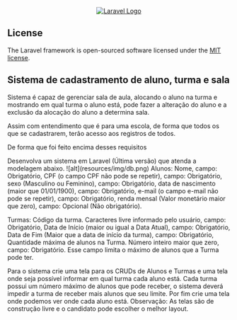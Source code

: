 <p align="center"><a href="https://laravel.com" target="_blank"><img src="https://raw.githubusercontent.com/laravel/art/master/logo-lockup/5%20SVG/2%20CMYK/1%20Full%20Color/laravel-logolockup-cmyk-red.svg" width="400" alt="Laravel Logo"></a></p>



## License

The Laravel framework is open-sourced software licensed under the [MIT license](https://opensource.org/licenses/MIT).


<h2>Sistema de cadastramento de aluno, turma e sala</h2>

<p>Sistema é capaz de gerenciar sala de aula, alocando o aluno na turma e mostrando em qual turma o aluno está, pode fazer a alteração do aluno e a exclusão da alocação do aluno a determina sala.</p>
<p>Assim com entendimento que é para uma escola, de forma que todos os que se cadastrarem, terão acesso aos registros de todos.</p>

<p>De forma que foi feito encima desses requisitos</p>
Desenvolva um sistema em Laravel (Última versão) que atenda a modelagem abaixo. 
![alt](resources/img/db.png)
Alunos: 
Nome, campo: Obrigatório, 
CPF (o campo CPF não pode se repetir), campo: Obrigatório,
sexo (Masculino ou Feminino), campo: Obrigatório,
data de nascimento (maior que 01/01/1900), campo: Obrigatório,
e-mail (o campo e-mail não pode se repetir), campo: Obrigatório,
renda mensal (Valor monetário maior que zero), campo: Opcional (Não obrigatório). 

Turmas:
Código da turma. Caracteres livre informado pelo usuário, campo: Obrigatório,
Data de Início (maior ou igual a Data Atual), campo: Obrigatório,
Data de Fim (Maior que a data de início da turma), campo: Obrigatório,
Quantidade máxima de alunos na Turma. Número inteiro maior que zero, campo: Obrigatório. Esse campo limita o máximo de alunos que a Turma pode ter.

Para o sistema crie uma tela para os CRUDs de Alunos e Turmas e uma tela onde seja possível informar em qual turma cada aluno está. Cada turma possui um número máximo de alunos que pode receber, o sistema deverá impedir a turma de receber mais alunos que seu limite. Por fim crie uma tela onde podemos ver onde cada aluno está. 
Observação: As telas são de construção livre e o candidato pode escolher o melhor layout.


